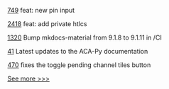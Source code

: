 
[749](https://github.com/hyperledger/aries-mobile-agent-react-native/pull/749) feat: new pin input

[2418](https://github.com/hyperledger/cacti/pull/2418) feat: add private htlcs

[1320](https://github.com/hyperledger/besu-docs/pull/1320) Bump mkdocs-material from 9.1.8 to 9.1.11 in /CI

[41](https://github.com/hyperledger/aries-acapy-docs/pull/41) Latest updates to the ACA-Py documentation

[470](https://github.com/hyperledger-labs/fabric-operations-console/pull/470) fixes the toggle pending channel tiles button


[See more >>>](https://start-here.hyperledger.org/pull-requests)
